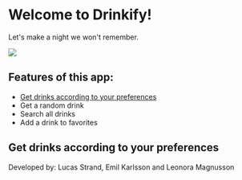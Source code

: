 <h1>Welcome to Drinkify!</h1>
<p>Let's make a night we won't remember.</p>
<img src="https://media1.giphy.com/media/cNDlnilnnPjOAIZsxl/giphy.gif"></img>
<h2> Features of this app:</h2>
  <ul>
  <li><a href="getdrinkspref">Get drinks according to your preferences</a></<li>
    <li>Get a random drink</<li>
    <li>Search all drinks</<li>
    <li>Add a drink to favorites</li>
  </ul>
  <h2 id="getdrinkspref">Get drinks according to your preferences</h2>
<p>Developed by: Lucas Strand, Emil Karlsson and Leonora Magnusson</p>
